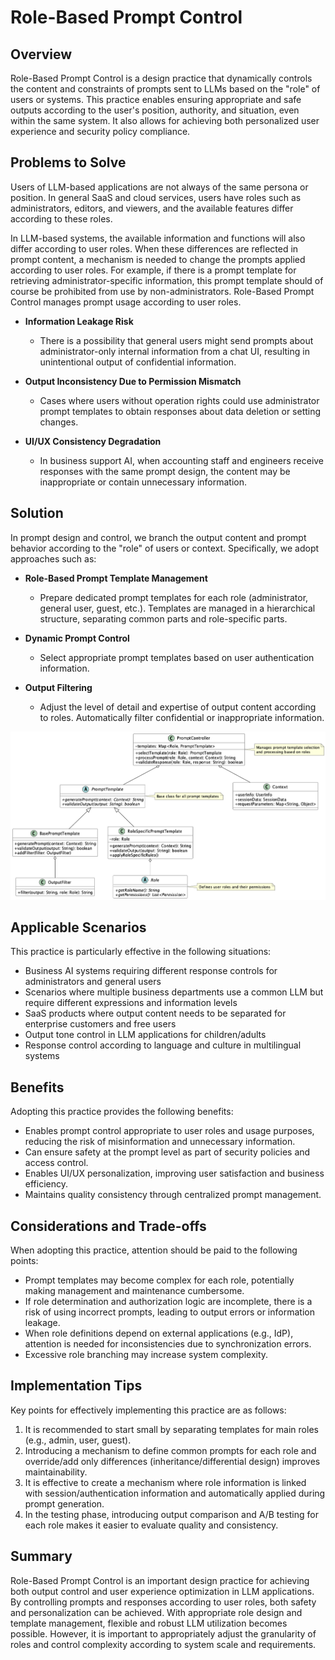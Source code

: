 # Role-Based Prompt Control

## Overview

Role-Based Prompt Control is a design practice that dynamically controls the content and constraints of prompts sent to LLMs based on the "role" of users or systems. This practice enables ensuring appropriate and safe outputs according to the user's position, authority, and situation, even within the same system. It also allows for achieving both personalized user experience and security policy compliance.

## Problems to Solve

Users of LLM-based applications are not always of the same persona or position. In general SaaS and cloud services, users have roles such as administrators, editors, and viewers, and the available features differ according to these roles.

In LLM-based systems, the available information and functions will also differ according to user roles. When these differences are reflected in prompt content, a mechanism is needed to change the prompts applied according to user roles. For example, if there is a prompt template for retrieving administrator-specific information, this prompt template should of course be prohibited from use by non-administrators. Role-Based Prompt Control manages prompt usage according to user roles.

- **Information Leakage Risk**
  - There is a possibility that general users might send prompts about administrator-only internal information from a chat UI, resulting in unintentional output of confidential information.

- **Output Inconsistency Due to Permission Mismatch**
  - Cases where users without operation rights could use administrator prompt templates to obtain responses about data deletion or setting changes.

- **UI/UX Consistency Degradation**
  - In business support AI, when accounting staff and engineers receive responses with the same prompt design, the content may be inappropriate or contain unnecessary information.

## Solution

In prompt design and control, we branch the output content and prompt behavior according to the "role" of users or context. Specifically, we adopt approaches such as:

- **Role-Based Prompt Template Management**
  - Prepare dedicated prompt templates for each role (administrator, general user, guest, etc.). Templates are managed in a hierarchical structure, separating common parts and role-specific parts.

- **Dynamic Prompt Control**
  - Select appropriate prompt templates based on user authentication information.

- **Output Filtering**
  - Adjust the level of detail and expertise of output content according to roles. Automatically filter confidential or inappropriate information.

![img](./uml/images/role_based_prompt_control_pattern.png)

## Applicable Scenarios

This practice is particularly effective in the following situations:

- Business AI systems requiring different response controls for administrators and general users
- Scenarios where multiple business departments use a common LLM but require different expressions and information levels
- SaaS products where output content needs to be separated for enterprise customers and free users
- Output tone control in LLM applications for children/adults
- Response control according to language and culture in multilingual systems

## Benefits

Adopting this practice provides the following benefits:

- Enables prompt control appropriate to user roles and usage purposes, reducing the risk of misinformation and unnecessary information.
- Can ensure safety at the prompt level as part of security policies and access control.
- Enables UI/UX personalization, improving user satisfaction and business efficiency.
- Maintains quality consistency through centralized prompt management.

## Considerations and Trade-offs

When adopting this practice, attention should be paid to the following points:

- Prompt templates may become complex for each role, potentially making management and maintenance cumbersome.
- If role determination and authorization logic are incomplete, there is a risk of using incorrect prompts, leading to output errors or information leakage.
- When role definitions depend on external applications (e.g., IdP), attention is needed for inconsistencies due to synchronization errors.
- Excessive role branching may increase system complexity.

## Implementation Tips

Key points for effectively implementing this practice are as follows:

1. It is recommended to start small by separating templates for main roles (e.g., admin, user, guest).
2. Introducing a mechanism to define common prompts for each role and override/add only differences (inheritance/differential design) improves maintainability.
3. It is effective to create a mechanism where role information is linked with session/authentication information and automatically applied during prompt generation.
4. In the testing phase, introducing output comparison and A/B testing for each role makes it easier to evaluate quality and consistency.

## Summary

Role-Based Prompt Control is an important design practice for achieving both output control and user experience optimization in LLM applications. By controlling prompts and responses according to user roles, both safety and personalization can be achieved. With appropriate role design and template management, flexible and robust LLM utilization becomes possible. However, it is important to appropriately adjust the granularity of roles and control complexity according to system scale and requirements.
